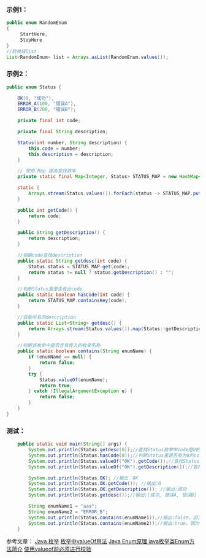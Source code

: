 

### 示例1：
```java
public enum RandomEnum
{
     StartHere,
     StopHere
}
//转换成list
List<RandomEnum> list = Arrays.asList(RandomEnum.values());
```

### 示例2：
```java
public enum Status {

    OK(0, "成功"),
    ERROR_A(100, "错误A"),
    ERROR_B(200, "错误B");

    private final int code;

    private final String description;

    Status(int number, String description) {
        this.code = number;
        this.description = description;
    }

    // 使用 Map 提高查找效率
    private static final Map<Integer, Status> STATUS_MAP = new HashMap<>();

    static {
        Arrays.stream(Status.values()).forEach(status -> STATUS_MAP.put(status.getCode(), status));
    }

    public int getCode() {
        return code;
    }

    public String getDescription() {
        return description;
    }

    //根据code查找description
    public static String getdesc(int code) {
        Status status = STATUS_MAP.get(code);
        return status != null ? status.getDescription() : "";
    }

    //判断Status里是否有此code
    public static boolean hasCode(int code) {
        return STATUS_MAP.containsKey(code);
    }

    //获取所有的description
    public static List<String> getdesc() {
        return Arrays.stream(Status.values()).map(Status::getDescription).collect(Collectors.toList());
    }

    //判断该枚举中是否含有传入的枚举名称
    public static boolean contains(String enumName) {
        if (enumName == null) {
            return false;
        }
        try {
            Status.valueOf(enumName);
            return true;
        } catch (IllegalArgumentException e) {
            return false;
        }
    }
}
```
### 测试：

```java
    public static void main(String[] args) {
        System.out.println(Status.getdesc(0));//查找Status枚举中code是0的description的值。输出：成功
        System.out.println(Status.hasCode(0));//判断Status里是否有为0的code。输出：true
        System.out.println(Status.valueOf("OK").getCode());//查找Status枚举中OK的code。输出：0
        System.out.println(Status.valueOf("OK").getDescription());//查找Status枚举中OK的description。输出：成功

        System.out.println(Status.OK); //输出：OK
        System.out.println(Status.OK.getCode()); //输出:0
        System.out.println(Status.OK.getDescription()); //输出:成功
        System.out.println(Status.getdesc());//输出:[成功, 错误A, 错误B]

        String enumName1 = "aaa";
        String enumName2 = "ERROR_B";
        System.out.println(Status.contains(enumName1));//输出:false。因为Status中不含有 aaa
        System.out.println(Status.contains(enumName2));//输出:true。因为Status中含有 ERROR_B
    }
```

参考文章：
[Java 枚举](https://www.cnblogs.com/jingmoxukong/p/6098351.html)
[枚举中valueOf用法](https://blog.csdn.net/labty/article/details/84914899?utm_medium=distribute.pc_relevant.none-task-blog-BlogCommendFromMachineLearnPai2-2.nonecase&depth_1-utm_source=distribute.pc_relevant.none-task-blog-BlogCommendFromMachineLearnPai2-2.nonecase)
[Java Enum原理 ](https://www.cnblogs.com/liaojie970/p/6474733.html)
[java枚举类Enum方法简介](https://www.cnblogs.com/toSeeMyDream/p/5825486.html)
[使用valueof前必须进行校验](https://blog.csdn.net/iteye_7514/article/details/82539834?utm_medium=distribute.pc_relevant.none-task-blog-BlogCommendFromMachineLearnPai2-41.nonecase&depth_1-utm_source=distribute.pc_relevant.none-task-blog-BlogCommendFromMachineLearnPai2-41.nonecase)